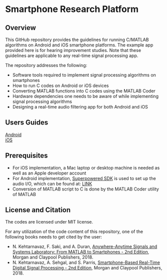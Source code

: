 # Smartphone Research Platform

## Overview

This GitHub repository provides the guidelines for running C/MATLAB algorithms on Android and iOS smartphone platforms. The example app provided here is for hearing improvement studies. Note that these guidelines are applicable to any real-time signal processing app.

The repository addresses the following:
* Software tools required to implement signal processing algorithms on smartphones
* How to run C codes on Android or iOS devices
* Converting MATLAB functions into C codes using the MATLAB Coder
* Hardware dependencies one needs to be aware of while implementing signal processing algorithms
* Designing a real-time audio filtering app for both Android and iOS

## Users Guides

[Android](UsersGuide-SmartphoneResearchPlatform-Android.pdf)<br>
[iOS](UsersGuide-SmartphoneResearchPlatform-iOS.pdf)

## Prerequisites

- For iOS implementation, a Mac laptop or desktop machine is needed as well as an Apple developer account
- For Android implementation, [Superpowered SDK](https://superpowered.com) is used to set up the audio I/O, which can be found at: [LINK](https://github.com/superpoweredSDK/Low-Latency-Android-iOS-Linux-Windows-tvOS-macOS-Interactive-Audio-Platform)
- Conversion of MATLAB script to C is done by the MATLAB Coder utility of MATLAB 

## License and Citation
The codes are licensed under MIT license.

For any utilization of the code content of this repository, one of the following books needs to get cited by the user:

- N. Kehtarnavaz, F. Saki, and A. Duran, [Anywhere-Anytime Signals and Systems Laboratory: From MATLAB
to Smartphones - 2nd Edition](https://ieeexplore.ieee.org/document/8527721), Morgan and Claypool Publishers, 2018.
- N. Kehtarnavaz, A. Sehgal, and S. Parris, [Smartphone-Based Real-Time Digital Signal Processing - 2nd Edition](https://www.morganclaypool.com/doi/abs/10.2200/S00885ED2V01Y201811SPR016),
Morgan and Claypool Publishers, 2018.
